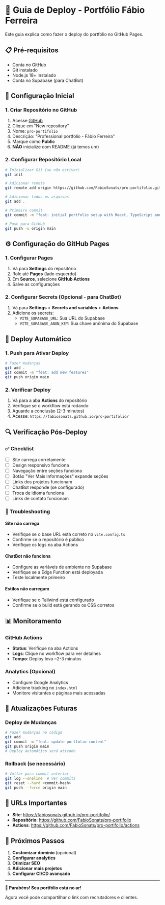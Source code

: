 # 🚀 Guia de Deploy - Portfólio Fábio Ferreira

Este guia explica como fazer o deploy do portfólio no GitHub Pages.

## 📋 Pré-requisitos

- Conta no GitHub
- Git instalado
- Node.js 18+ instalado
- Conta no Supabase (para ChatBot)

## 🔧 Configuração Inicial

### 1. Criar Repositório no GitHub

1. Acesse [GitHub](https://github.com)
2. Clique em "New repository"
3. Nome: `pro-portifolio`
4. Descrição: "Professional portfolio - Fábio Ferreira"
5. Marque como **Public**
6. **NÃO** inicialize com README (já temos um)

### 2. Configurar Repositório Local

```bash
# Inicializar Git (se não estiver)
git init

# Adicionar remote
git remote add origin https://github.com/FabioSonats/pro-portifolio.git

# Adicionar todos os arquivos
git add .

# Primeiro commit
git commit -m "feat: initial portfolio setup with React, TypeScript and Tailwind"

# Push para GitHub
git push -u origin main
```

## ⚙️ Configuração do GitHub Pages

### 1. Configurar Pages

1. Vá para **Settings** do repositório
2. Role até **Pages** (lado esquerdo)
3. Em **Source**, selecione **GitHub Actions**
4. Salve as configurações

### 2. Configurar Secrets (Opcional - para ChatBot)

1. Vá para **Settings** > **Secrets and variables** > **Actions**
2. Adicione os secrets:
   - `VITE_SUPABASE_URL`: Sua URL do Supabase
   - `VITE_SUPABASE_ANON_KEY`: Sua chave anônima do Supabase

## 🚀 Deploy Automático

### 1. Push para Ativar Deploy

```bash
# Fazer mudanças
git add .
git commit -m "feat: add new features"
git push origin main
```

### 2. Verificar Deploy

1. Vá para a aba **Actions** do repositório
2. Verifique se o workflow está rodando
3. Aguarde a conclusão (2-3 minutos)
4. Acesse: `https://fabiosonats.github.io/pro-portifolio/`

## 🔍 Verificação Pós-Deploy

### ✅ Checklist

- [ ] Site carrega corretamente
- [ ] Design responsivo funciona
- [ ] Navegação entre seções funciona
- [ ] Botão "Ver Mais Informações" expande seções
- [ ] Links dos projetos funcionam
- [ ] ChatBot responde (se configurado)
- [ ] Troca de idioma funciona
- [ ] Links de contato funcionam

### 🐛 Troubleshooting

#### Site não carrega
- Verifique se o base URL está correto no `vite.config.ts`
- Confirme se o repositório é público
- Verifique os logs na aba Actions

#### ChatBot não funciona
- Configure as variáveis de ambiente no Supabase
- Verifique se a Edge Function está deployada
- Teste localmente primeiro

#### Estilos não carregam
- Verifique se o Tailwind está configurado
- Confirme se o build está gerando os CSS corretos

## 📊 Monitoramento

### GitHub Actions
- **Status**: Verifique na aba Actions
- **Logs**: Clique no workflow para ver detalhes
- **Tempo**: Deploy leva ~2-3 minutos

### Analytics (Opcional)
- Configure Google Analytics
- Adicione tracking no `index.html`
- Monitore visitantes e páginas mais acessadas

## 🔄 Atualizações Futuras

### Deploy de Mudanças
```bash
# Fazer mudanças no código
git add .
git commit -m "feat: update portfolio content"
git push origin main
# Deploy automático será ativado
```

### Rollback (se necessário)
```bash
# Voltar para commit anterior
git log --oneline  # Ver commits
git reset --hard <commit-hash>
git push --force origin main
```

## 📱 URLs Importantes

- **Site**: https://fabiosonats.github.io/pro-portifolio/
- **Repositório**: https://github.com/FabioSonats/pro-portifolio
- **Actions**: https://github.com/FabioSonats/pro-portifolio/actions

## 🎯 Próximos Passos

1. **Customizar domínio** (opcional)
2. **Configurar analytics**
3. **Otimizar SEO**
4. **Adicionar mais projetos**
5. **Configurar CI/CD avançado**

---

**🎉 Parabéns! Seu portfólio está no ar!** 

Agora você pode compartilhar o link com recrutadores e clientes.
